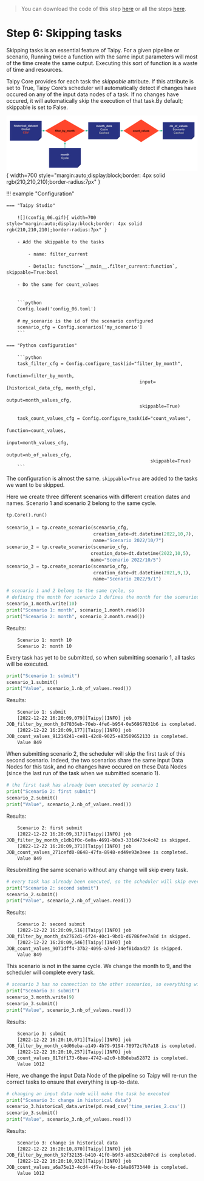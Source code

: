 > You can download the code of this step [here](../src/step_06.py) or all the steps [here](https://github.com/Avaiga/taipy-getting-started-core/tree/develop/src).

# Step 6: Skipping tasks

Skipping tasks is an essential feature of Taipy. For a given pipeline or scenario, Running twice a function with the same input parameters will most of the time create the same output. Executing this sort of function is a waste of time and resources.

Taipy Core provides for each task the _skippable_ attribute. If this attribute is set to True, Taipy Core’s scheduler will automatically detect if changes have occured on any of the input data nodes of a task. If no changes have occured, it will automatically skip the execution of that task.By default; skippable is set to False. 


![](config_06.svg){ width=700 style="margin:auto;display:block;border: 4px solid rgb(210,210,210);border-radius:7px" }

!!! example "Configuration"

    === "Taipy Studio"

        ![](config_06.gif){ width=700 style="margin:auto;display:block;border: 4px solid rgb(210,210,210);border-radius:7px" }

        - Add the skippable to the tasks
        
            - name: filter_current
                
            - Details: function=`__main__.filter_current:function`, skippable=True:bool
                
        - Do the same for count_values


        ```python
        Config.load('config_06.toml')

        # my_scenario is the id of the scenario configured
        scenario_cfg = Config.scenarios['my_scenario']
        ```

    === "Python configuration"

        ```python
        task_filter_cfg = Config.configure_task(id="filter_by_month",
                                                     function=filter_by_month,
                                                     input=[historical_data_cfg, month_cfg],
                                                     output=month_values_cfg,
                                                     skippable=True)

        task_count_values_cfg = Config.configure_task(id="count_values",
                                                         function=count_values,
                                                         input=month_values_cfg,
                                                         output=nb_of_values_cfg,
                                                         skippable=True)
        ```

The configuration is almost the same. `skippable=True` are added to the tasks we want to be skipped.

Here we create three different scenarios with different creation dates and names. Scenario 1 and scenario 2 belong to the same cycle.


```python
tp.Core().run()

scenario_1 = tp.create_scenario(scenario_cfg,
                                creation_date=dt.datetime(2022,10,7),
                                name="Scenario 2022/10/7")
scenario_2 = tp.create_scenario(scenario_cfg,
                               creation_date=dt.datetime(2022,10,5),
                               name="Scenario 2022/10/5")
scenario_3 = tp.create_scenario(scenario_cfg,
                                creation_date=dt.datetime(2021,9,1),
                                name="Scenario 2022/9/1")
```


```python
# scenario 1 and 2 belong to the same cycle, so 
# defining the month for scenario 1 defines the month for the scenarios in the cycle
scenario_1.month.write(10)
print("Scenario 1: month", scenario_1.month.read())
print("Scenario 2: month", scenario_2.month.read())
```

Results:
```
    Scenario 1: month 10
    Scenario 2: month 10
```

Every task has yet to be submitted, so when submitting scenario 1, all tasks will be executed.

```python
print("Scenario 1: submit")
scenario_1.submit()
print("Value", scenario_1.nb_of_values.read())
```

Results:

```
    Scenario 1: submit
    [2022-12-22 16:20:09,079][Taipy][INFO] job JOB_filter_by_month_0d7836eb-70eb-4fe6-b954-0e56967831b6 is completed.
    [2022-12-22 16:20:09,177][Taipy][INFO] job JOB_count_values_91214241-ce81-42d8-9025-e83509652133 is completed.
    Value 849
```

When submitting scenario 2, the scheduler will skip the first task of this second scenario. Indeed, the two scenarios share the same input Data Nodes for this task, and no changes have occured on these Data Nodes (since the last run of the task when we submitted scenario 1).

```python
# the first task has already been executed by scenario 1
print("Scenario 2: first submit")
scenario_2.submit()
print("Value", scenario_2.nb_of_values.read())
```

Results:
```
    Scenario 2: first submit
    [2022-12-22 16:20:09,317][Taipy][INFO] job JOB_filter_by_month_c1db1f0c-6e0a-4691-b0a3-331d473c4c42 is skipped.
    [2022-12-22 16:20:09,371][Taipy][INFO] job JOB_count_values_271cefd0-8648-47fa-8948-ed49e93e3eee is completed.
    Value 849
```

Resubmitting the same scenario without any change will skip every task.

```python
# every task has already been executed, so the scheduler will skip everything
print("Scenario 2: second submit")
scenario_2.submit()
print("Value", scenario_2.nb_of_values.read())
```

Results:
```
    Scenario 2: second submit
    [2022-12-22 16:20:09,516][Taipy][INFO] job JOB_filter_by_month_da2762d1-6f24-40c1-9bd1-d6786fee7a8d is skipped.
    [2022-12-22 16:20:09,546][Taipy][INFO] job JOB_count_values_9071dff4-37b2-4095-a7ed-34ef81daad27 is skipped.
    Value 849
```

This scenario is not in the same cycle. We change the month to 9, and the scheduler will complete every task. 


```python
# scenario 3 has no connection to the other scenarios, so everything will be executed
print("Scenario 3: submit")
scenario_3.month.write(9)
scenario_3.submit()
print("Value", scenario_3.nb_of_values.read())
```

Results:
```
    Scenario 3: submit
    [2022-12-22 16:20:10,071][Taipy][INFO] job JOB_filter_by_month_c4d06eba-a149-4b79-9194-78972c7b7a18 is completed.
    [2022-12-22 16:20:10,257][Taipy][INFO] job JOB_count_values_817df173-6bae-4742-a2c0-b8b8eba52872 is completed.
    Value 1012
```  

Here, we change the input Data Node of the pipeline so Taipy will re-run the correct tasks to ensure that everything is up-to-date.


```python
# changing an input data node will make the task be executed
print("Scenario 3: change in historical data")
scenario_3.historical_data.write(pd.read_csv('time_series_2.csv'))
scenario_3.submit()
print("Value", scenario_3.nb_of_values.read())
```

Results:

```
    Scenario 3: change in historical data
    [2022-12-22 16:20:10,870][Taipy][INFO] job JOB_filter_by_month_92f32135-b410-41f0-b9f3-a852c2eb07cd is completed.
    [2022-12-22 16:20:10,932][Taipy][INFO] job JOB_count_values_a6a75e13-4cd4-4f7e-bc4e-d14a86733440 is completed.
    Value 1012
```
